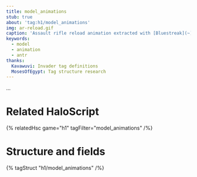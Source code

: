 ```yaml
---
title: model_animations
stub: true
about: 'tag:h1/model_animations'
img: ar-reload.gif
caption: 'Assault rifle reload animation extracted with [Bluestreak](~).'
keywords:
  - model
  - animation
  - antr
thanks:
  Kavawuvi: Invader tag definitions
  MosesOfEgypt: Tag structure research
---
```

...

# Related HaloScript
{% relatedHsc game="h1" tagFilter="model_animations" /%}

# Structure and fields

{% tagStruct "h1/model_animations" /%}
